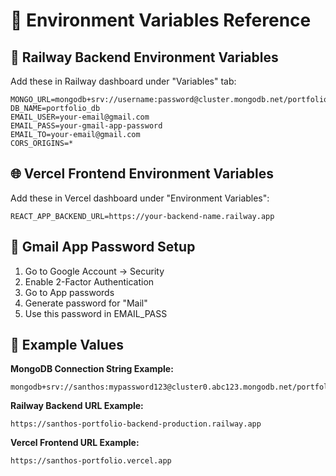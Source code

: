 # 🔧 Environment Variables Reference

## 🚀 **Railway Backend Environment Variables**

Add these in Railway dashboard under "Variables" tab:

```
MONGO_URL=mongodb+srv://username:password@cluster.mongodb.net/portfolio_db
DB_NAME=portfolio_db
EMAIL_USER=your-email@gmail.com
EMAIL_PASS=your-gmail-app-password
EMAIL_TO=your-email@gmail.com
CORS_ORIGINS=*
```

## 🌐 **Vercel Frontend Environment Variables**

Add these in Vercel dashboard under "Environment Variables":

```
REACT_APP_BACKEND_URL=https://your-backend-name.railway.app
```

## 📧 **Gmail App Password Setup**

1. Go to Google Account → Security
2. Enable 2-Factor Authentication
3. Go to App passwords
4. Generate password for "Mail"
5. Use this password in EMAIL_PASS

## 📝 **Example Values**

**MongoDB Connection String Example:**
```
mongodb+srv://santhos:mypassword123@cluster0.abc123.mongodb.net/portfolio_db
```

**Railway Backend URL Example:**
```
https://santhos-portfolio-backend-production.railway.app
```

**Vercel Frontend URL Example:**
```
https://santhos-portfolio.vercel.app
```